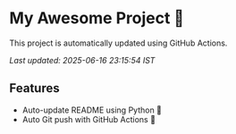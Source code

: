 # My Awesome Project 🚀

This project is automatically updated using GitHub Actions.

_Last updated: 2025-06-16 23:15:54 IST_

## Features
- Auto-update README using Python 🐍
- Auto Git push with GitHub Actions 🤖
